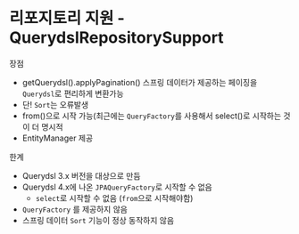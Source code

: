 # 리포지토리 지원 - QuerydslRepositorySupport

장점
- getQuerydsl().applyPagination() 스프링 데이터가 제공하는 페이징을 `Querydsl`로 편리하게 변환가능
- 단! `Sort`는 오류발생
- from()으로 시작 가능(최근에는 `QueryFactory`를 사용해서 select()로 시작하는 것이 더 명시적
- EntityManager 제공

한계
- Querydsl 3.x 버전을 대상으로 만듬
- Querydsl 4.x에 나온 `JPAQueryFactory`로 시작할 수 없음
  - `select`로 시작할 수 없음 (`from`으로 시작해야함) 
- `QueryFactory` 를 제공하지 않음
- 스프링 데이터 `Sort` 기능이 정상 동작하지 않음

